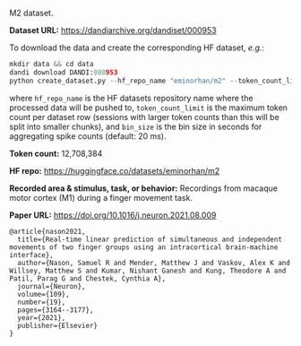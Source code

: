 M2 dataset. 

**Dataset URL:** https://dandiarchive.org/dandiset/000953

To download the data and create the corresponding HF dataset, *e.g.*:
```python
mkdir data && cd data
dandi download DANDI:000953
python create_dataset.py --hf_repo_name "eminorhan/m2" --token_count_limit 10_000_000 --bin_size 0.02
```
where `hf_repo_name` is the HF datasets repository name where the processed data will be pushed to, `token_count_limit` is the maximum token count per dataset row (sessions with larger token counts than this will be split into smaller chunks), and `bin_size` is the bin size in seconds for aggregating spike counts (default: 20 ms).

**Token count:** 12,708,384

**HF repo:** https://huggingface.co/datasets/eminorhan/m2

**Recorded area & stimulus, task, or behavior:** Recordings from macaque motor cortex (M1) during a finger movement task.

**Paper URL:** https://doi.org/10.1016/j.neuron.2021.08.009

```
@article{nason2021,
  title={Real-time linear prediction of simultaneous and independent movements of two finger groups using an intracortical brain-machine interface},
  author={Nason, Samuel R and Mender, Matthew J and Vaskov, Alex K and Willsey, Matthew S and Kumar, Nishant Ganesh and Kung, Theodore A and Patil, Parag G and Chestek, Cynthia A},
  journal={Neuron},
  volume={109},
  number={19},
  pages={3164--3177},
  year={2021},
  publisher={Elsevier}
}
```